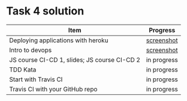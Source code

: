 # Task 4 solution

|Item|Progress|
|----|--------|
|Deploying applications with heroku|[screenshot](intro_to_devops_screenshot.jpg)|
|Intro to devops|[screenshot](deploying_web_apps_with_heroku.jpg)|
|JS course CI-CD 1, slides; JS course CI-CD 2|in progress|
|TDD Kata|in progress|
|Start with Travis CI|in progress|
|Travis CI with your GitHub repo|in progress|